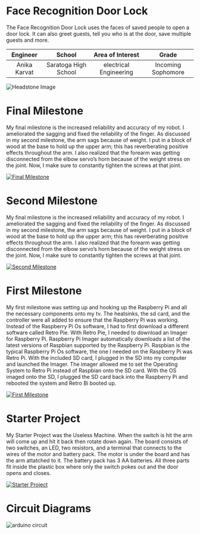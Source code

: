 # Face Recognition Door Lock
The Face Recognition Door Lock uses the faces of saved people to open a door lock. It can also greet guests, tell you who is at the door, save multiple guests and more.

| **Engineer** | **School** | **Area of Interest** | **Grade** |
|:--:|:--:|:--:|:--:|
| Anika Karvat | Saratoga High School | electrical Engineering | Incoming Sophomore

![Headstone Image](https://lh3.googleusercontent.com/pw/AM-JKLUdOuU9Q6jJW24ISIrUQ86stBQrCDxvoC6gCmYYJBYLRuTZ0KuYGIkEr4aPZzd6wEQgvUS3nlK2IZbWJMW13zeNAtBtXtwrCLN6D4wDYT2vPBLwp_yU01ss2ku1Mu6appCKLMp1psU20Tl-z7ugj-Xs=s1290-no?authuser=0)
  
# Final Milestone
My final milestone is the increased reliability and accuracy of my robot. I ameliorated the sagging and fixed the reliability of the finger. As discussed in my second milestone, the arm sags because of weight. I put in a block of wood at the base to hold up the upper arm; this has reverberating positive effects throughout the arm. I also realized that the forearm was getting disconnected from the elbow servo’s horn because of the weight stress on the joint. Now, I make sure to constantly tighten the screws at that joint. 

[![Final Milestone](https://res.cloudinary.com/marcomontalbano/image/upload/v1612573869/video_to_markdown/images/youtube--F7M7imOVGug-c05b58ac6eb4c4700831b2b3070cd403.jpg )](https://www.youtube.com/watch?v=F7M7imOVGug&feature=emb_logo "Final Milestone")

# Second Milestone
My final milestone is the increased reliability and accuracy of my robot. I ameliorated the sagging and fixed the reliability of the finger. As discussed in my second milestone, the arm sags because of weight. I put in a block of wood at the base to hold up the upper arm; this has reverberating positive effects throughout the arm. I also realized that the forearm was getting disconnected from the elbow servo’s horn because of the weight stress on the joint. Now, I make sure to constantly tighten the screws at that joint.

[![Second Milestone](https://res.cloudinary.com/marcomontalbano/image/upload/v1612574014/video_to_markdown/images/youtube--y3VAmNlER5Y-c05b58ac6eb4c4700831b2b3070cd403.jpg)](https://www.youtube.com/watch?v=y3VAmNlER5Y&feature=emb_logo "Second Milestone")
# First Milestone
  

My first milestone was setting up and hooking up the Raspberry Pi and all the necessary components onto my tv. The heatsinks, the sd card, and the controller were all added to ensure that the Raspberry Pi was working. Instead of the Raspberry Pi Os software, I had to first download a different software called Retro Pie. With Retro Pie, I needed to download an Imager for Raspberry Pi. Raspberry Pi Imager automatically downloads a list of the latest versions of Raspbian supported by the Raspberry Pi. Raspbian is the typical Raspberry Pi Os software, the one I needed on the Raspberry Pi was Retro Pi. With the included SD card, I plugged in the SD into my computer and launched the Imager. The imager allowed me to set the Operating System to Retro Pi instead of Raspbian onto the SD card. With the OS imaged onto the SD, I plugged the SD card back into the Raspberry Pi and rebooted the system and Retro Bi booted up.

[![First Milestone](https://img.youtube.com/vi/C8MUmDBtJec/sddefault.jpg)](https://www.youtube.com/watch?v=C8MUmDBtJec "First Milestone")


# Starter Project
My Starter Project was the Useless Machine. When the switch is hit the arm will come up and hit it back then rotate down again. The board consists of two switches, an LED, two resistors, and a terminal that connects to the wires of the motor and battery pack. The motor is under the board and has the arm attatched to it. The battery pack has 3 AA batteries. All three parts fit inside the plastic box where only the switch pokes out and the door opens and closes.

[![Starter Project](https://img.youtube.com/vi/2e7--Mj_rL8/sddefault.jpg)](https://www.youtube.com/watch?v=2e7--Mj_rL8)

# Circuit Diagrams
![arduino circuit](https://user-images.githubusercontent.com/107944844/176942366-9e5cb216-ffaf-4a28-8fcd-653d68950203.jpg)

